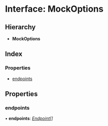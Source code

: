 # Interface: MockOptions

## Hierarchy

* **MockOptions**

## Index

### Properties

* [endpoints](mockoptions.md#endpoints)

## Properties

###  endpoints

• **endpoints**: *[Endpoint](endpoint.md)[]*
